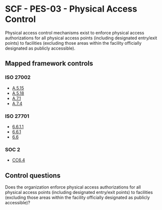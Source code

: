 # SCF - PES-03 - Physical Access Control
Physical access control mechanisms exist to enforce physical access authorizations for all physical access points (including designated entry/exit points) to facilities (excluding those areas within the facility officially designated as publicly accessible).
## Mapped framework controls
### ISO 27002
- [A.5.15](../iso27002/a-5.md#a515)
- [A.5.18](../iso27002/a-5.md#a518)
- [A.7.1](../iso27002/a-7.md#a71)
- [A.7.4](../iso27002/a-7.md#a74)
  
### ISO 27701
- [6.6.1.1](../iso27701/6611.md)
- [6.6.1](../iso27701/661.md)
- [6.6](../iso27701/66.md)
  
### SOC 2
- [CC6.4](../soc2/cc64.md)
  
## Control questions
Does the organization enforce physical access authorizations for all physical access points (including designated entry/exit points) to facilities (excluding those areas within the facility officially designated as publicly accessible)?
  